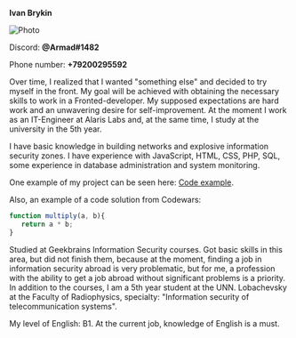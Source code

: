 **Ivan Brykin**

![Photo](https://sun1-22.userapi.com/s/v1/if1/msHM7cHlCIlRebgeMz9LPBiNTbsJtOpiK-AbgruX5QYWBTVMe6Mcj8WCsHvAIJBuJ8_Jt5hQ.jpg?size=200x200&quality=96&crop=0,0,2047,2047&ava=1)

Discord: **@Armad#1482**

Phone number: **+79200295592**

Over time, I realized that I wanted "something else" and decided to try myself in the front. My goal will be achieved with obtaining the necessary skills to work in a Fronted-developer. My supposed expectations are hard work and an unwavering desire for self-improvement. At the moment I work as an IT-Engineer at Alaris Labs and, at the same time, I study at the university in the 5th year.

I have basic knowledge in building networks and explosive information security zones. I have experience with JavaScript, HTML, CSS, PHP, SQL, some experience in database administration and system monitoring.

One example of my project can be seen here: [Code example](https://github.com/AFK-Ivan/GBstuff).

Also, an example of a code solution from Codewars:

```javascript
function multiply(a, b){
   return a * b;
}
```

Studied at Geekbrains Information Security courses. Got basic skills in this area, but did not finish them, because at the moment, finding a job in information security abroad is very problematic, but for me, a profession with the ability to get a job abroad without significant problems is a priority. In addition to the courses, I am a 5th year student at the UNN. Lobachevsky at the Faculty of Radiophysics, specialty: "Information security of telecommunication systems".

My level of English: B1. At the current job, knowledge of English is a must.
